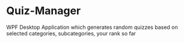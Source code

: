 # Quiz-Manager
WPF Desktop Application which generates random quizzes based on selected categories, subcategories, your rank so far
